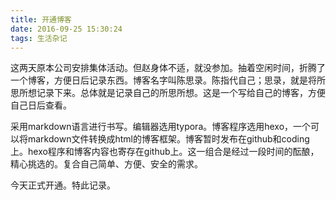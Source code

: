 ```yaml
---
title: 开通博客
date: 2016-09-25 15:30:24
tags: 生活杂记
---
```


这两天原本公司安排集体活动。但赵身体不适，就没参加。抽着空闲时间，折腾了一个博客，方便日后记录东西。博客名字叫陈思录。陈指代自己；思录，就是将所思所想记录下来。总体就是记录自己的所思所想。这是一个写给自己的博客，方便自己日后查看。

采用markdown语言进行书写。编辑器选用typora。博客程序选用hexo，一个可以将markdown文件转换成html的博客框架。博客暂时发布在github和coding上。hexo程序和博客内容也寄存在github上。这一组合是经过一段时间的酝酿，精心挑选的。复合自己简单、方便、安全的需求。

今天正式开通。特此记录。